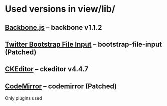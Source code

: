 # Used versions in view/lib/

## [Backbone.js](http://backbonejs.org/) – backbone v1.1.2

## [Twitter Bootstrap File Input](http://gregpike.net/demos/bootstrap-file-input/demo.html) – bootstrap-file-input (Patched)

## [CKEditor](http://ckeditor.com/) – ckeditor v4.4.7

## [CodeMirror](http://codemirror.net/) – codemirror (Patched)
Only plugins used
